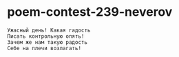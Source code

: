 # poem-contest-239-neverov
```
Ужасный день! Какая гадость
Писать контрольную опять!
Зачем же нам такую радость
Себе на плечи возлагать!
```

